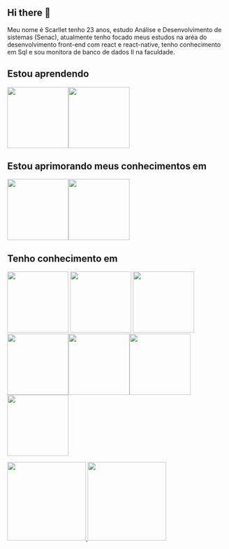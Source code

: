 ## Hi there 👋

Meu nome é Scarllet tenho 23 anos, estudo Análise e Desenvolvimento de sistemas (Senac), atualmente tenho focado meus estudos na aréa do desenvolvimento front-end  com react e react-native, tenho conhecimento em Sql e sou monitora de banco de dados II na faculdade.


## Estou aprendendo
 <img  height="140em" src="https://cdn.jsdelivr.net/gh/devicons/devicon/icons/python/python-original.svg" target="_blank" /><img height="140em" src="https://cdn.jsdelivr.net/gh/devicons/devicon/icons/nodejs/nodejs-original.svg" target="_blank"/>

## Estou aprimorando meus conhecimentos em
<img height="140em" src="https://cdn.jsdelivr.net/gh/devicons/devicon/icons/javascript/javascript-original.svg" target="_blank"/><img height="140em" src="https://cdn.jsdelivr.net/gh/devicons/devicon/icons/react/react-original.svg" target="_blank" />
          
   
## Tenho conhecimento em       
 <img height="140em" src="https://cdn.jsdelivr.net/gh/devicons/devicon/icons/mysql/mysql-original.svg"  target="_blank"/> <img height="140em" src="https://cdn.jsdelivr.net/gh/devicons/devicon/icons/postgresql/postgresql-original.svg"  target="_blank"/> <img height="140em" src="https://cdn.jsdelivr.net/gh/devicons/devicon/icons/html5/html5-original.svg" target="_blank" />
<img  height="140em" src="https://cdn.jsdelivr.net/gh/devicons/devicon/icons/css3/css3-original.svg" target="_blank"/><img  height="140em" src="https://cdn.jsdelivr.net/gh/devicons/devicon/icons/c/c-original.svg" target="_blank"/><img height="140em"
 src="https://cdn.jsdelivr.net/gh/devicons/devicon/icons/java/java-original.svg" target="_blank"/><img height="140em" src="https://cdn.jsdelivr.net/gh/devicons/devicon/icons/git/git-original.svg" target="_blank"/>



<div>
<a href="https://github.com/ScarlletValentim">
<img height="180em" src="https://github-readme-stats.vercel.app/api/top-langs/?username=ScarlletValentim-aqui&layout=compact&langs_count=7&theme=dracula"/>
<img height="180em" src="https://github-readme-stats.vercel.app/api?username=ScarlletValentim-aqui&show_icons=true&theme=dracula&include_all_commits=true&count_private=true"/>
</div>
          
          
          
          
          
          
          
          
